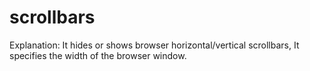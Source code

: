 # scrollbars

Explanation: It hides or shows browser horizontal/vertical scrollbars, It specifies the width of the browser window.